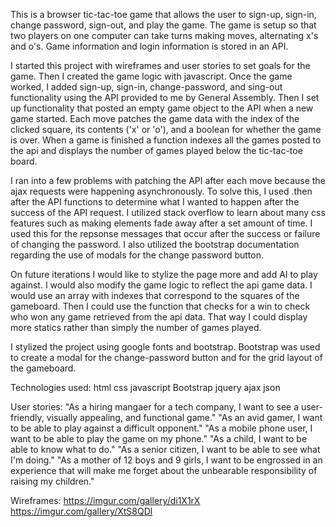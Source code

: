 This is a browser tic-tac-toe game that allows the user to sign-up, sign-in, change password, sign-out, and play the game. The game is setup so that two players on one computer can take turns making moves, alternating x's and o's. Game information and login information is stored in an API.

I started this project with wireframes and user stories to set goals for the game. Then I created the game logic with javascript. Once the game worked, I added sign-up, sign-in, change-password, and sing-out functionality using the API provided to me by General Assembly. Then I set up functionality that posted an empty game object to the API when a new game started. Each move patches the game data with the index of the clicked square, its contents ('x' or 'o'), and a boolean for whether the game is over. When a game is finished a function indexes all the games posted to the api and displays the number of games played below the tic-tac-toe board.

I ran into a few problems with patching the API after each move because the ajax requests were happening asynchronously. To solve this, I used .then after the API functions to determine what I wanted to happen after the success of the API request. I utilized stack overflow to learn about many css features such as making elements fade away after a set amount of time. I used this for the repsonse messages that occur after the success or failure of changing the password. I also utilized the bootstrap documentation regarding the use of modals for the change password button.

On future iterations I would like to stylize the page more and add AI to play against. I would also modify the game logic to reflect the api game data. I would use an array with indexes that correspond to the squares of the gameboard. Then I could use the function that checks for a win to check who won any game retrieved from the api data. That way I could display more statics rather than simply the number of games played.

I stylized the project using google fonts and bootstrap. Bootstrap was used to create a modal for the change-password button and for the grid layout of the gameboard.

Technologies used:
html
css
javascript
Bootstrap
jquery
ajax
json

User stories:
"As a hiring mangaer for a tech company, I want to see a user-friendly, visually appealing, and functional game."
"As an avid gamer, I want to be able to play against a difficult opponent."
"As a mobile phone user, I want to be able to play the game on my phone."
"As a child, I want to be able to know what to do."
"As a senior citizen, I want to be able to see what I'm doing."
"As a mother of 12 boys and 9 girls, I want to be engrossed in an experience that will make me forget about the unbearable responsibility of raising my children."

Wireframes:
https://imgur.com/gallery/di1X1rX
https://imgur.com/gallery/XtS8QDl
